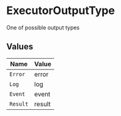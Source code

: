 # ExecutorOutputType

One of possible output types


## Values

| Name     | Value    |
| -------- | -------- |
| `Error`  | error    |
| `Log`    | log      |
| `Event`  | event    |
| `Result` | result   |